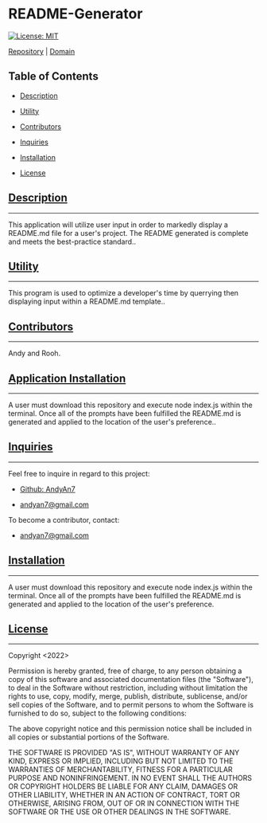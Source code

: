 
# README-Generator

[![License: MIT](https://img.shields.io/badge/License-MIT-green.svg)](https://opensource.org/licenses)

[Repository](https://github.com/AndyAn7/README-Generator/blob/main/README.md) | [Domain](https://github.com/AndyAn7/README-Generator/blob/main/readmeGen/README-Generator.md)

## Table of Contents
- [Description](#description)

- [Utility](#utility)

- [Contributors](#contributors)

- [Inquiries](#inquiries)

- [Installation](#installation)

- [License](#license)



## [Description](#description)
---
<a name="description"></a>
This application will utilize user input in order to markedly display a README.md file for a user's project. The README generated is complete and meets the best-practice standard..

## [Utility](#utility)
---
<a name="usage"></a>
This program is used to optimize a developer's time by querrying then displaying input within a README.md template..

## [Contributors](#contributors)
---
<a name="contribution"></a>
Andy and Rooh.

## [Application Installation](#installation)
---
<a name="installation"></a>
A user must download this repository and execute node index.js within the terminal. Once all of the prompts have been fulfilled the README.md is generated and applied to the location of the user's preference..

## [Inquiries](#inquiries)
---
<a name="inquiries"></a>
Feel free to inquire in regard to this project:

- [Github: AndyAn7](https://github.com/AndyAn7)

- andyan7@gmail.com

To become a contributor, contact:
- andyan7@gmail.com

## [Installation](#installation)
---
<a name="installation"></a>
A user must download this repository and execute node index.js within the terminal. Once all of the prompts have been fulfilled the README.md is generated and applied to the location of the user's preference.

## [License](#license)
---
<a name="license"></a>
Copyright <2022> <COPYRIGHT>

Permission is hereby granted, free of charge, to any person obtaining a copy of this software and associated documentation files (the "Software"), to deal in the Software without restriction, including without limitation the rights to use, copy, modify, merge, publish, distribute, sublicense, and/or sell copies of the Software, and to permit persons to whom the Software is furnished to do so, subject to the following conditions:

The above copyright notice and this permission notice shall be included in all copies or substantial portions of the Software.

THE SOFTWARE IS PROVIDED "AS IS", WITHOUT WARRANTY OF ANY KIND, EXPRESS OR IMPLIED, INCLUDING BUT NOT LIMITED TO THE WARRANTIES OF MERCHANTABILITY, FITNESS FOR A PARTICULAR PURPOSE AND NONINFRINGEMENT. IN NO EVENT SHALL THE AUTHORS OR COPYRIGHT HOLDERS BE LIABLE FOR ANY CLAIM, DAMAGES OR OTHER LIABILITY, WHETHER IN AN ACTION OF CONTRACT, TORT OR OTHERWISE, ARISING FROM, OUT OF OR IN CONNECTION WITH THE SOFTWARE OR THE USE OR OTHER DEALINGS IN THE SOFTWARE.

    
